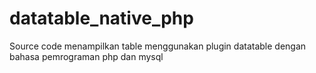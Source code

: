 # datatable_native_php
Source code menampilkan table menggunakan plugin datatable dengan bahasa pemrograman php dan mysql
